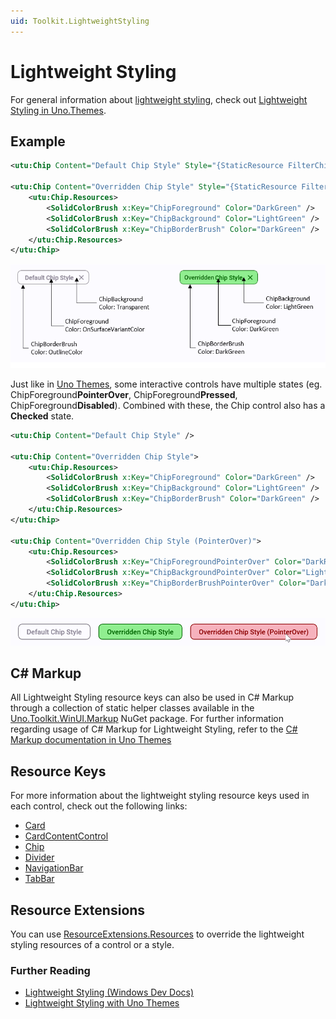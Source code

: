 ```yaml
---
uid: Toolkit.LightweightStyling
---
```

# Lightweight Styling

For general information about [lightweight styling](https://learn.microsoft.com/windows/apps/design/style/xaml-styles#lightweight-styling), check out [Lightweight Styling in Uno.Themes](xref:uno.themes.lightweightstyling).

## Example

```xml
<utu:Chip Content="Default Chip Style" Style="{StaticResource FilterChipStyle}" />

<utu:Chip Content="Overridden Chip Style" Style="{StaticResource FilterChipStyle}">
    <utu:Chip.Resources>
        <SolidColorBrush x:Key="ChipForeground" Color="DarkGreen" />
        <SolidColorBrush x:Key="ChipBackground" Color="LightGreen" />
        <SolidColorBrush x:Key="ChipBorderBrush" Color="DarkGreen" />
    </utu:Chip.Resources>
</utu:Chip>
```

![Material - Chip lightweight styling anatomy](assets/material-lightweight-styling-anatomy.png)

Just like in [Uno Themes](xref:uno.themes.lightweightstyling), some interactive controls have multiple states (eg. ChipForeground**PointerOver**, ChipForeground**Pressed**, ChipForeground**Disabled**). Combined with these, the Chip control also has a **Checked** state.

```xml
<utu:Chip Content="Default Chip Style" />

<utu:Chip Content="Overridden Chip Style">
    <utu:Chip.Resources>
        <SolidColorBrush x:Key="ChipForeground" Color="DarkGreen" />
        <SolidColorBrush x:Key="ChipBackground" Color="LightGreen" />
        <SolidColorBrush x:Key="ChipBorderBrush" Color="DarkGreen" />
    </utu:Chip.Resources>
</utu:Chip>

<utu:Chip Content="Overridden Chip Style (PointerOver)">
    <utu:Chip.Resources>
        <SolidColorBrush x:Key="ChipForegroundPointerOver" Color="DarkRed" />
        <SolidColorBrush x:Key="ChipBackgroundPointerOver" Color="LightPink" />
        <SolidColorBrush x:Key="ChipBorderBrushPointerOver" Color="DarkRed" />
    </utu:Chip.Resources>
</utu:Chip>
```

![Material - Chip lightweight styling](assets/material-chip-pointerover-lightweight-styling.png)

## C# Markup

All Lightweight Styling resource keys can also be used in C# Markup through a collection of static helper classes available in the [Uno.Toolkit.WinUI.Markup](https://www.nuget.org/packages/Uno.Toolkit.WinUI.Markup/) NuGet package. For further information regarding usage of C# Markup for Lightweight Styling, refer to the [C# Markup documentation in Uno Themes](xref:uno.themes.lightweightstyling#c-markup)

## Resource Keys

For more information about the lightweight styling resource keys used in each control, check out the following links:

- [Card](controls/CardAndCardContentControl.md#lightweight-styling)
- [CardContentControl](controls/CardAndCardContentControl.md#lightweight-styling-1)
- [Chip](controls/ChipAndChipGroup.md#lightweight-styling)
- [Divider](controls/Divider.md#lightweight-styling)
- [NavigationBar](controls/NavigationBar.md#lightweight-styling)
- [TabBar](controls/TabBarAndTabBarItem.md#lightweight-styling)

## Resource Extensions

You can use [ResourceExtensions.Resources](helpers/resource-extensions.md) to override the lightweight styling resources of a control or a style. 

### Further Reading

 - [Lightweight Styling (Windows Dev Docs)](https://learn.microsoft.com/windows/apps/design/style/xaml-styles#lightweight-styling)
 - [Lightweight Styling with Uno Themes](xref:uno.themes.lightweightstyling)
